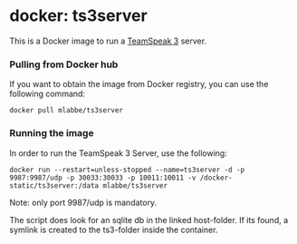 # docker: ts3server

This is a Docker image to run a [TeamSpeak 3](http://teamspeak.com/) server.

### Pulling from Docker hub
If you want to obtain the image from Docker registry, you can use the following command:
```
docker pull mlabbe/ts3server
```
### Running the image
In order to run the TeamSpeak 3 Server, use the following:
```
docker run --restart=unless-stopped --name=ts3server -d -p 9987:9987/udp -p 30033:30033 -p 10011:10011 -v /docker-static/ts3server:/data mlabbe/ts3server
```

Note: only port 9987/udp is mandatory.

The script does look for an sqlite db in the linked host-folder.
If its found, a symlink is created to the ts3-folder inside the container.

